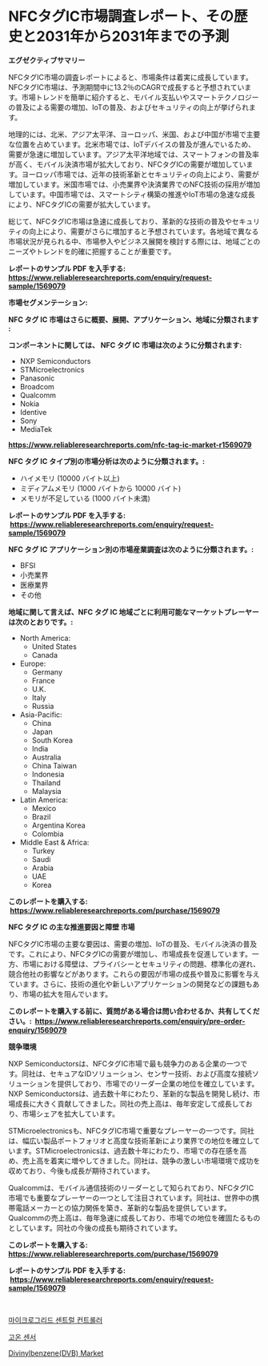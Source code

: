 <p><h1>NFCタグIC市場調査レポート、その歴史と2031年から2031年までの予測</h1></p><p><strong>エグゼクティブサマリー</strong></p>
<p><p>NFCタグIC市場の調査レポートによると、市場条件は着実に成長しています。 NFCタグIC市場は、予測期間中に13.2％のCAGRで成長すると予想されています。市場トレンドを簡単に紹介すると、モバイル支払いやスマートテクノロジーの普及による需要の増加、IoTの普及、およびセキュリティの向上が挙げられます。</p><p>地理的には、北米、アジア太平洋、ヨーロッパ、米国、および中国が市場で主要な位置を占めています。北米市場では、IoTデバイスの普及が進んでいるため、需要が急速に増加しています。アジア太平洋地域では、スマートフォンの普及率が高く、モバイル決済市場が拡大しており、NFCタグICの需要が増加しています。ヨーロッパ市場では、近年の技術革新とセキュリティの向上により、需要が増加しています。米国市場では、小売業界や決済業界でのNFC技術の採用が増加しています。中国市場では、スマートシティ構築の推進やIoT市場の急速な成長により、NFCタグICの需要が拡大しています。</p><p>総じて、NFCタグIC市場は急速に成長しており、革新的な技術の普及やセキュリティの向上により、需要がさらに増加すると予想されています。各地域で異なる市場状況が見られる中、市場参入やビジネス展開を検討する際には、地域ごとのニーズやトレンドを的確に把握することが重要です。</p></p>
<p><strong>レポートのサンプル PDF を入手する: <a href="https://www.reliableresearchreports.com/enquiry/request-sample/1569079">https://www.reliableresearchreports.com/enquiry/request-sample/1569079</a></strong></p>
<p><strong>市場セグメンテーション:</strong></p>
<p><strong> NFC タグ IC 市場はさらに概要、展開、アプリケーション、地域に分類されます :</strong></p>
<p><strong>コンポーネントに関しては、 NFC タグ IC 市場は次のように分類されます: &nbsp;</strong></p>
<p><ul><li>NXP Semiconductors</li><li>STMicroelectronics</li><li>Panasonic</li><li>Broadcom</li><li>Qualcomm</li><li>Nokia</li><li>Identive</li><li>Sony</li><li>MediaTek</li></ul></p>
<p><strong><a href="https://www.reliableresearchreports.com/nfc-tag-ic-market-r1569079">https://www.reliableresearchreports.com/nfc-tag-ic-market-r1569079</a></strong></p>
<p><strong> NFC タグ IC タイプ別の市場分析は次のように分類されます。:</strong></p>
<p><ul><li>ハイメモリ (10000 バイト以上)</li><li>ミディアムメモリ (1000 バイトから 10000 バイト)</li><li>メモリが不足している (1000 バイト未満)</li></ul></p>
<p><strong>レポートのサンプル PDF を入手する: &nbsp;<a href="https://www.reliableresearchreports.com/enquiry/request-sample/1569079">https://www.reliableresearchreports.com/enquiry/request-sample/1569079</a></strong></p>
<p><strong> NFC タグ IC アプリケーション別の市場産業調査は次のように分類されます。:</strong></p>
<p><ul><li>BFSI</li><li>小売業界</li><li>医療業界</li><li>その他</li></ul></p>
<p><strong>地域に関して言えば、NFC タグ IC 地域ごとに利用可能なマーケットプレーヤーは次のとおりです。:</strong></p>
<p><ul>
    <li>
        North America:
        <ul>
            <li>United States</li>
            <li>Canada</li>
        </ul>
    </li>
    <li>
        Europe:
        <ul>
            <li>Germany</li>
            <li>France</li>
            <li>U.K.</li>
            <li>Italy</li>
            <li>Russia</li>
        </ul>
    </li>
    <li>
        Asia-Pacific:
        <ul>
            <li>China</li>
            <li>Japan</li>
            <li>South Korea</li>
            <li>India</li>
            <li>Australia</li>
            <li>China Taiwan</li>
            <li>Indonesia</li>
            <li>Thailand</li>
            <li>Malaysia</li>
        </ul>
    </li>
    <li>
        Latin America:
        <ul>
            <li>Mexico</li>
            <li>Brazil</li>
            <li>Argentina Korea</li>
            <li>Colombia</li>
        </ul>
    </li>
    <li>
        Middle East & Africa:
        <ul>
            <li>Turkey</li>
            <li>Saudi</li>
            <li>Arabia</li>
            <li>UAE</li>
            <li>Korea</li>
        </ul>
    </li>
    </ul></p>
<p><strong>このレポートを購入する: &nbsp;<a href="https://www.reliableresearchreports.com/purchase/1569079">https://www.reliableresearchreports.com/purchase/1569079</a></strong></p>
<p><strong>NFC タグ IC の主な推進要因と障壁 市場</strong></p>
<p><p>NFCタグIC市場の主要な要因は、需要の増加、IoTの普及、モバイル決済の普及です。これにより、NFCタグICの需要が増加し、市場成長を促進しています。一方、市場における障壁は、プライバシーとセキュリティの問題、標準化の遅れ、競合他社の影響などがあります。これらの要因が市場の成長や普及に影響を与えています。さらに、技術の進化や新しいアプリケーションの開発などの課題もあり、市場の拡大を阻んでいます。</p></p>
<p><strong>このレポートを購入する前に、質問がある場合は問い合わせるか、共有してください。:&nbsp; <a href="https://www.reliableresearchreports.com/enquiry/pre-order-enquiry/1569079">https://www.reliableresearchreports.com/enquiry/pre-order-enquiry/1569079</a></strong></p>
<p><strong>競争環境</strong></p>
<p><p>NXP Semiconductorsは、NFCタグIC市場で最も競争力のある企業の一つです。同社は、セキュアなIDソリューション、センサー技術、および高度な接続ソリューションを提供しており、市場でのリーダー企業の地位を確立しています。NXP Semiconductorsは、過去数十年にわたり、革新的な製品を開発し続け、市場成長に大きく貢献してきました。同社の売上高は、毎年安定して成長しており、市場シェアを拡大しています。</p><p>STMicroelectronicsも、NFCタグIC市場で重要なプレーヤーの一つです。同社は、幅広い製品ポートフォリオと高度な技術革新により業界での地位を確立しています。STMicroelectronicsは、過去数十年にわたり、市場での存在感を高め、売上高を着実に増やしてきました。同社は、競争の激しい市場環境で成功を収めており、今後も成長が期待されています。</p><p>Qualcommは、モバイル通信技術のリーダーとして知られており、NFCタグIC市場でも重要なプレーヤーの一つとして注目されています。同社は、世界中の携帯電話メーカーとの協力関係を築き、革新的な製品を提供しています。Qualcommの売上高は、毎年急速に成長しており、市場での地位を確固たるものとしています。同社の今後の成長も期待されています。</p></p>
<p><strong>このレポートを購入する: &nbsp; <a href="https://www.reliableresearchreports.com/purchase/1569079">https://www.reliableresearchreports.com/purchase/1569079</a></strong></p>
<p><strong>レポートのサンプル PDF を入手する: &nbsp;<a href="https://www.reliableresearchreports.com/enquiry/request-sample/1569079">https://www.reliableresearchreports.com/enquiry/request-sample/1569079</a></strong><strong></strong></p>
<p>&nbsp;</p>
<p><p><a href="https://github.com/wallacBahrtyinger567686/Market-Research-Report-List-1/blob/main/735349828448.md">마이크로그리드 센트럴 컨트롤러</a></p><p><a href="https://github.com/WilburKihn5676/Market-Research-Report-List-1/blob/main/257806828387.md">고온 센서</a></p><p><a href="https://five-trouble-98a.notion.site/Divinylbenzene-DVB-Market-Outlook-Industry-Overview-and-Forecast-2024-to-2031-ce0e972d7d71425c898a8a81021c7fbc">Divinylbenzene(DVB) Market</a></p></p>
